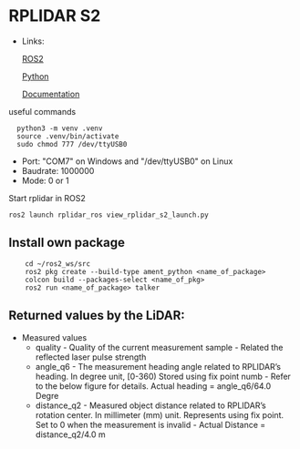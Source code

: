 # RPLIDAR S2

- Links:


    [ROS2](https://github.com/Slamtec/rplidar_ros/blob/ros2/launch/rplidar_s2_launch.py)

    [Python](https://github.com/Hyun-je/pyrplidar)

    [Documentation](http://bucket.download.slamtec.com/ccb3c2fc1e66bb00bd4370e208b670217c8b55fa/LR001_SLAMTEC_rplidar_protocol_v2.1_en.pdf)

useful commands
  
      python3 -m venv .venv
      source .venv/bin/activate
      sudo chmod 777 /dev/ttyUSB0


- Port: "COM7" on Windows and "/dev/ttyUSB0" on Linux
- Baudrate: 1000000
- Mode: 0 or 1


Start rplidar in ROS2

    ros2 launch rplidar_ros view_rplidar_s2_launch.py


## Install own package

        cd ~/ros2_ws/src
        ros2 pkg create --build-type ament_python <name_of_package>
        colcon build --packages-select <name_of_pkg>
        ros2 run <name_of_package> talker


##  Returned values by the LiDAR:
* Measured values
    * quality - Quality of the current measurement sample - Related the reflected laser pulse strength
    * angle_q6 - The measurement heading angle related to RPLIDAR’s heading. In degree unit, [0-360) Stored using fix point numb - Refer to the below figure for details. Actual heading = angle_q6/64.0 Degre
    * distance_q2 - Measured object distance related to RPLIDAR’s rotation center. In millimeter (mm) unit. Represents using fix point. Set to 0 when the measurement is invalid - Actual Distance = distance_q2/4.0 m
